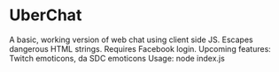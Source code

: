 # UberChat
A basic, working version of web chat using client side JS.
Escapes dangerous HTML strings. Requires Facebook login.
Upcoming features: Twitch emoticons, da SDC emoticons
Usage: node index.js